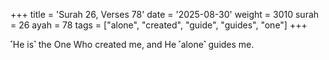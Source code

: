 +++
title = 'Surah 26, Verses 78'
date = '2025-08-30'
weight = 3010
surah = 26
ayah = 78
tags = ["alone", "created", "guide", "guides", "one"]
+++

˹He is˺ the One Who created me, and He ˹alone˺ guides me.